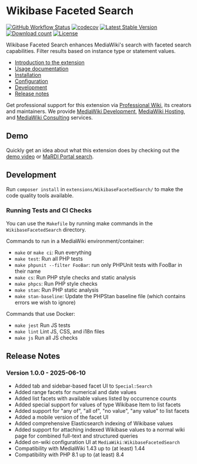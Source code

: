 # Wikibase Faceted Search

[![GitHub Workflow Status](https://img.shields.io/github/actions/workflow/status/ProfessionalWiki/WikibaseFacetedSearch/ci.yml?branch=master)](https://github.com/ProfessionalWiki/WikibaseFacetedSearch/actions?query=workflow%3ACI)
[![codecov](https://codecov.io/gh/ProfessionalWiki/WikibaseFacetedSearch/branch/master/graph/badge.svg)](https://codecov.io/gh/ProfessionalWiki/WikibaseFacetedSearch)
[![Latest Stable Version](https://poser.pugx.org/professional-wiki/wikibase-faceted-search/v/stable)](https://packagist.org/packages/professional-wiki/wikibase-faceted-search)
[![Download count](https://poser.pugx.org/professional-wiki/wikibase-faceted-search/downloads)](https://packagist.org/packages/professional-wiki/wikibase-faceted-search)
[![License](https://poser.pugx.org/professional-wiki/wikibase-faceted-search/license)](LICENSE)

Wikibase Faceted Search enhances MediaWiki's search with faceted search capabilities. Filter results based on instance type or statement values.

- [Introduction to the extension](https://professional.wiki/en/extension/wikibase-faceted-search#Overview)
- [Usage documentation](https://professional.wiki/en/extension/wikibase-faceted-search#Usage)
- [Installation](https://professional.wiki/en/extension/wikibase-faceted-search#Installation)
- [Configuration](https://professional.wiki/en/extension/wikibase-faceted-search#Configuration)
- [Development](#development)
- [Release notes](#release-notes)

Get professional support for this extension via [Professional Wiki], its creators and maintainers.
We provide [MediaWiki Development], [MediaWiki Hosting], and [MediaWiki Consulting] services.

## Demo

Quickly get an idea about what this extension does by checking out the [demo video](https://www.youtube.com/watch?v=CxKWpTQBrqk)
or [MaRDI Portal search](https://portal.mardi4nfdi.de/wiki/Special:Search).

## Development

Run `composer install` in `extensions/WikibaseFacetedSearch/` to make the code quality tools available.

### Running Tests and CI Checks

You can use the `Makefile` by running make commands in the `WikibaseFacetedSearch` directory.

Commands to run in a MediaWiki environment/container:

* `make` or `make ci`: Run everything
* `make test`: Run all PHP tests
* `make phpunit --filter FooBar`: run only PHPUnit tests with FooBar in their name
* `make cs`: Run PHP style checks and static analysis
* `make phpcs`: Run PHP style checks
* `make stan`: Run PHP static analysis
* `make stan-baseline`: Update the PHPStan baseline file (which contains errors we wish to ignore)

Commands that use Docker:

* `make jest` Run JS tests
* `make lint` Lint JS, CSS, and i18n files
* `make js` Run all JS checks

## Release Notes

### Version 1.0.0 - 2025-06-10

* Added tab and sidebar-based facet UI to `Special:Search`
* Added range facets for numerical and date values
* Added list facets with available values listed by occurrence counts
* Added special support for values of type Wikibase Item to list facets
* Added support for "any of", "all of", "no value", "any value" to list facets
* Added a mobile version of the facet UI
* Added comprehensive Elasticsearch indexing of Wikibase values
* Added support for attaching indexed Wikibase values to a normal wiki page for combined full-text and structured queries
* Added on-wiki configuration UI at `MediaWiki:WikibaseFacetedSearch`
* Compatibility with MediaWiki 1.43 up to (at least) 1.44
* Compatibility with PHP 8.1 up to (at least) 8.4

[Professional Wiki]: https://professional.wiki
[MediaWiki Hosting]: https://pro.wiki
[MediaWiki Development]: https://professional.wiki/en/mediawiki-development
[MediaWiki Consulting]: https://professional.wiki/en/mediawiki-consulting-services
